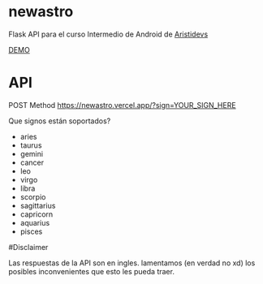 # newastro
 
Flask API para el curso Intermedio de Android de [Aristidevs](https://github.com/ArisGuimera)


[DEMO](https://newastro.vercel.app/)

# API

POST Method
https://newastro.vercel.app/?sign=YOUR_SIGN_HERE

Que signos están soportados?

- aries
- taurus
- gemini
- cancer
- leo
- virgo
- libra
- scorpio
- sagittarius
- capricorn
- aquarius
- pisces

#Disclaimer

Las respuestas de la API son en ingles. lamentamos (en verdad no xd) los posibles inconvenientes que esto les pueda traer.